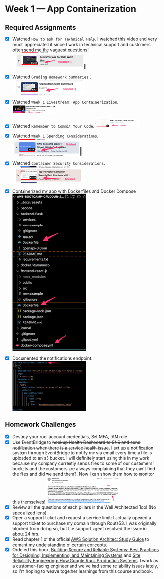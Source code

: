 # Week 1 — App Containerization

## Required Assignments
- [x] Watched `How to ask for Technical Help`. I watched this video and very much appreciated it since I work in technical support and customers often send me the vaguest questions! <img src="/journal/images/week1-technical-help.png"  width=50% height=50%>
- [x] Watched `Grading Homework Summaries` . <img src="/journal/images/week1-grading.png"  width=50% height=50%>
- [x] Watched `Week 1 Livestream: App Containerization`. <img src="/journal/images/week1-livestream.png"  width=30% height=30%>
- [x] Watched `Remember to Commit Your Code`. <img src="/journal/images/week1-commit-code.png"  width=30% height=30%> 
- [x] Watched `Week 1 Spending Considerations`. <img src="/journal/images/week1-spending.png"  width=50% height=50%>
- [x] Watched `Container Security Considerations`. <img src="/journal/images/week1-container-security.png"  width=50% height=50%>
- [x] Containerized my app with Dockerfiles and Docker Compose <img src="/journal/images/week1-dockerize-app.png"  width=50% height=50%>
- [x] Documented the notifications endpoint. <img src="/journal/images/week1-notifications-api.png"  width=50% height=50%>


## Homework Challenges 
- [x] Destroy your root account credentials, Set MFA, IAM role
- [x] Use EventBridge to ~~hookup Health Dashboard to SNS and send notification when there is a service health issue.~~ I set up a notification system through EventBridge to notify me via email every time a file is uploaded to an s3 bucket. I will definitely start using this in my work because my company currently sends files to some of our customers' buckets and the customers are always complaining that they can't find the files and did we send them?. Now I can show them how to monitor this themselves! <img src="/journal/images/week0-eventbridge.png"  width=50% height=50%>
- [x] Review all the questions of each pillars in the Well Architected Tool (No specialized lens)
- [x] Open a support ticket and request a service limit: I actually opened a support ticket to purchase my domain through Route53. I was originally blocked from doing so, but the support agent resolved the issue in about 24 hrs.
- [x] Read chapter 1 of the official [AWS Solution Architect Study Guide](https://www.amazon.com/Certified-Solutions-Architect-Study-Guide/dp/1119713080/ref=asc_df_1119713080/?tag=hyprod-20&linkCode=df0&hvadid=459538011055&hvpos=&hvnetw=g&hvrand=1442647167613858578&hvpone=&hvptwo=&hvqmt=&hvdev=c&hvdvcmdl=&hvlocint=&hvlocphy=9032112&hvtargid=pla-917135384856&psc=1) to cement my understanding of certain concepts. 
- [x] Ordered this book, [Building Secure and Reliable Systems: Best Practices for Designing, Implementing, and Maintaining Systems](https://www.amazon.com/dp/1492083127?psc=1&ref=ppx_yo2ov_dt_b_product_details) and [Site Reliability Engineering: How Google Runs Production Systems](https://www.amazon.com/gp/product/149192912X/ref=ppx_yo_dt_b_asin_title_o00_s00?ie=UTF8&psc=1). I work as a customer-facing engineer and we've had some reliability issues lately, so I'm hoping to weave together learnings from this course and book.
